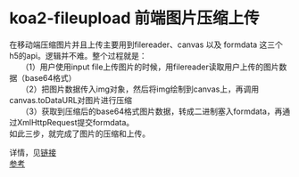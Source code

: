 # koa2-fileupload  前端图片压缩上传
在移动端压缩图片并且上传主要用到filereader、canvas 以及 formdata 这三个h5的api。逻辑并不难。整个过程就是：  
　　（1）用户使用input file上传图片的时候，用filereader读取用户上传的图片数据（base64格式）  
　　（2）把图片数据传入img对象，然后将img绘制到canvas上，再调用canvas.toDataURL对图片进行压缩  
　　（3）获取到压缩后的base64格式图片数据，转成二进制塞入formdata，再通过XmlHttpRequest提交formdata。  
如此三步，就完成了图片的压缩和上传。

详情，见[链接](http://www.cnblogs.com/shinefon-2-2/p/5901330.html)   
[参考](http://wangyong31893189.iteye.com/blog/1695472)

